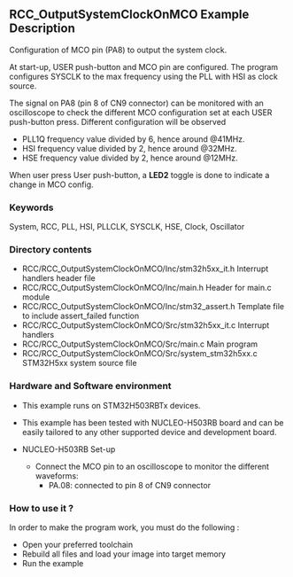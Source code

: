 ## <b>RCC_OutputSystemClockOnMCO Example Description</b>

Configuration of MCO pin (PA8) to output the system clock.

At start-up, USER push-button and MCO pin are configured. The program configures SYSCLK
to the max frequency using the PLL with HSI as clock source.

The signal on PA8 (pin 8 of CN9 connector) can be monitored with an oscilloscope
to check the different MCO configuration set at each USER push-button press.
Different configuration will be observed

 - PLL1Q frequency value divided by 6, hence around @41MHz.
 - HSI frequency value divided by 2, hence around @32MHz.
 - HSE frequency value divided by 2, hence around @12MHz.

When user press User push-button, a **LED2** toggle is done to indicate a change in MCO config.

### <b>Keywords</b>

System, RCC, PLL, HSI, PLLCLK, SYSCLK, HSE, Clock, Oscillator

### <b>Directory contents</b>

  - RCC/RCC_OutputSystemClockOnMCO/Inc/stm32h5xx_it.h          Interrupt handlers header file
  - RCC/RCC_OutputSystemClockOnMCO/Inc/main.h                  Header for main.c module
  - RCC/RCC_OutputSystemClockOnMCO/Inc/stm32_assert.h          Template file to include assert_failed function
  - RCC/RCC_OutputSystemClockOnMCO/Src/stm32h5xx_it.c          Interrupt handlers
  - RCC/RCC_OutputSystemClockOnMCO/Src/main.c                  Main program
  - RCC/RCC_OutputSystemClockOnMCO/Src/system_stm32h5xx.c      STM32H5xx system source file

### <b>Hardware and Software environment</b>

  - This example runs on STM32H503RBTx devices.

  - This example has been tested with NUCLEO-H503RB board and can be
    easily tailored to any other supported device and development board.

  - NUCLEO-H503RB Set-up

    - Connect the MCO pin to an oscilloscope to monitor the different waveforms:
      - PA.08: connected to pin 8 of CN9 connector

### <b>How to use it ?</b>

In order to make the program work, you must do the following :

 - Open your preferred toolchain
 - Rebuild all files and load your image into target memory
 - Run the example

